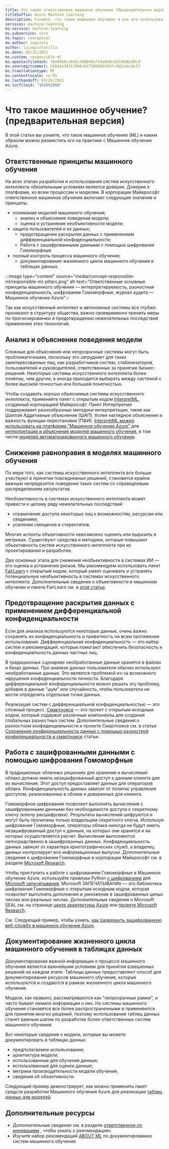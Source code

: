 ```yaml
---
title: Что такое ответственное машинное обучение (Предварительная версия)
titleSuffix: Azure Machine Learning
description: Узнайте, что такое машинное обучение и как его использовать с Машинное обучение Azure для понимания моделей, защиты данных и управления жизненным циклом модели.
services: machine-learning
ms.service: machine-learning
ms.subservice: core
ms.topic: conceptual
ms.author: luquinta
author: luisquintanilla
ms.date: 02/25/2021
ms.custom: responsible-ml
ms.openlocfilehash: f849968c16d2c3d8940a71da0e0cda536882d9c8
ms.sourcegitcommit: 910a1a38711966cb171050db245fc3b22abc8c5f
ms.translationtype: MT
ms.contentlocale: ru-RU
ms.lasthandoff: 03/20/2021
ms.locfileid: "101692068"
---
```

# <a name="what-is-responsible-machine-learning-preview"></a>Что такое машинное обучение? (предварительная версия)

В этой статье вы узнаете, что такое машинное обучение (ML) и каким образом можно разместить его на практике с Машинное обучение Azure.

## <a name="responsible-machine-learning-principles"></a>Ответственные принципы машинного обучения

На всех этапах разработки и использования систем искусственного интеллекта обязательным условием является доверие. Доверие к платформе, ко всем процессам и моделям. В корпорации Майкрософт ответственное машинное обучение включает следующие значения и принципы.

- понимание моделей машинного обучения;
  - анализ и объяснение поведения модели;
  - оценка и устранение необъективности модели;
- защита пользователей и их данных;
  - предотвращение раскрытия данных с применением дифференциальной конфиденциальности;
  - Работа с зашифрованными данными с помощью шифрования Гомоморфные
- полный контроль процесса машинного обучения;
  - документирование жизненного цикла машинного обучения в таблицах данных.

:::image type="content" source="media/concept-responsible-ml/responsible-ml-pillars.png" alt-text="Ответственные основные принципы машинного обучения — интерпретируемость, разностная конфиденциальность, шифрование Гомоморфные, журнал аудита — Машинное обучение Azure":::

Так как искусственный интеллект и автономные системы все глубже проникают в структуру общества, важно своевременно принять меры по прогнозированию и предотвращению нежелательных последствий применения этих технологий.

## <a name="interpret-and-explain-model-behavior"></a>Анализ и объяснение поведения модели

Сложные для объяснения или непрозрачные системы могут быть проблематичными, поскольку это затрудняет для таких заинтересованных лиц, как разработчиков систем, стабилизаторов, пользователей и руководителей, ответственных за принятие бизнес-решений. Некоторые системы искусственного интеллекта более понятны, чем другие, а иногда приходится выбирать между системой с более высокой точностью или большей понятностью.

Чтобы создавать хорошо объяснимые системы искусственного интеллекта, применяйте пакет с открытым кодом [InterpretML](https://github.com/interpretml/interpret), созданный корпорацией Майкрософт. Пакет Интерпретмл поддерживает разнообразные методики интерпретации, такие как Шаплэй Аддитивные объяснения (ШАП), более наглядное объяснение и важность функции перестановки (ПФИ).  [InterpretML можно использовать на платформе "Машинное обучение Azure"](how-to-machine-learning-interpretability.md) для [интерпретации и объяснения моделей машинного обучения](how-to-machine-learning-interpretability-aml.md), в том числе [моделей автоматизированного машинного обучения](how-to-machine-learning-interpretability-automl.md).

## <a name="mitigate-fairness-in-machine-learning-models"></a>Снижение равноправия в моделях машинного обучения

По мере того, как системы искусственного интеллекта все больше участвуют в принятии повседневных решений, становится крайне важным непредвзятое поведение таких систем со справедливым распределением результатов.

Необъективность в системах искусственного интеллекта может привести к целому ряду нежелательных последствий:

- ограничение доступа некоторых лиц к возможностям, ресурсам или сведениям;
- усиление смещения и стереотипов.

Многие аспекты объективности невозможно оценить или выразить в метриках. Существуют средства и методики, которые повышают объективность систем искусственного интеллекта при их проектировании и разработке.

Два основных этапа для снижения необъективности в системах ИИ — это оценка и устранение рисков. Мы рекомендуем использовать пакет [FairLearn](https://github.com/fairlearn/fairlearn) с открытым кодом, который умеет оценивать и устранять потенциальную необъективность в системах искусственного интеллекта. Дополнительные сведения о объективности в машинном обучении и пакете FairLearn см. в [этой статье](./concept-fairness-ml.md).

## <a name="prevent-data-exposure-with-differential-privacy"></a>Предотвращение раскрытия данных с применением дифференциальной конфиденциальности

Если для анализа используются некоторые данные, очень важно сохранять их конфиденциальность и приватность на всем протяжении использования. Дифференциальная конфиденциальность — это набор систем и рекомендаций, которые помогают обеспечить безопасность и конфиденциальность данных частных лиц.

В традиционных сценариях необработанные данные хранятся в файлах и базах данных. При анализе данных пользователи обычно используют необработанные данные. Это является проблемой из-за возможного нарушения конфиденциальности личности. Благодаря дифференциальной конфиденциальности можно решить эту проблему, добавив в данные "шум" или случайность, чтобы пользователи не могли определить отдельные точки данных.

Реализация систем с дифференциальной конфиденциальностью — это сложный процесс. [Смартноисе](https://github.com/opendifferentialprivacy/smartnoise-core) — это проект с открытым исходным кодом, который содержит различные компоненты для создания глобальных разностных систем. Дополнительные сведения о разностном конфиденциальности и проекте Смартноисе см. в статье [Сохранение конфиденциальности данных с помощью разностной конфиденциальности и смартноисе](./concept-differential-privacy.md) статьи.

## <a name="work-on-encrypted-data-with-homomorphic-encryption"></a>Работа с зашифрованными данными с помощью шифрования Гомоморфные

В традиционных облачных решениях для хранения и вычислений облако должно иметь незашифрованный доступ к данным клиента для их вычисления. Этот доступ предоставляет данные для операторов облака. Конфиденциальность данных зависит от политик управления доступом, реализованных в облаке и доверенных для клиента.

Гомоморфное шифрование позволяет выполнять вычисления с зашифрованными данными без необходимости доступа к секретному ключу (ключу расшифровки). Результаты вычислений шифруются и могут быть прочитаны только владельцем секретного ключа. Используя шифрование Гомоморфные, операторы облака никогда не будут иметь незашифрованный доступ к данным, на которых они хранятся и на которых осуществляется расчет. Вычисления выполняются непосредственно в зашифрованных данных. Конфиденциальность данных зависит от характера криптографических служб, а владелец данных контролирует все информационные выпуски. Дополнительные сведения о шифровании Гомоморфные в корпорации Майкрософт см. в разделе [Microsoft Research](https://www.microsoft.com/research/project/homomorphic-encryption/).

Чтобы приступить к работе с шифрованием Гомоморфные в Машинное обучение Azure, используйте привязки Python [с шифрованием](https://pypi.org/project/encrypted-inference/) для [Microsoft запечатывания](https://github.com/microsoft/SEAL). Microsoft ЗАПЕЧАТЫВАНИе — это библиотека шифрования Гомоморфные с открытым исходным кодом, которая позволяет выполнять дополнения и умножение в зашифрованных целых числах или реальных числах. Дополнительные сведения о Microsoft SEAL см. на странице [центр архитектуры Azure](/azure/architecture/solution-ideas/articles/homomorphic-encryption-seal) или [проекте Microsoft Research](https://www.microsoft.com/research/project/microsoft-seal/).

См. Следующий пример, чтобы узнать, [как развернуть зашифрованную веб-службу в машинное обучение Azure](how-to-homomorphic-encryption-seal.md).

## <a name="document-the-machine-learning-lifecycle-with-datasheets"></a>Документирование жизненного цикла машинного обучения в таблицах данных

Документирование важной информации о процессе машинного обучения является важнейшим условием для принятия взвешенных решений на каждом этапе. Таблицы данных предоставляют способ для документирования ресурсов машинного обучения, которые используются и создаются в рамках жизненного цикла машинного обучения.

Модели, как правило, рассматриваются как "непрозрачные рамки", и часто бывает немало информации о них. Но системы машинного обучения становятся все более распространенными и применяются для принятия многих решений, поэтому использование таблиц данных станет важным шагом по разработке более ответственных систем машинного обучения.

Вот некоторые сведения о модели, которые вы можете документировать в таблицах данных:

- предполагаемое использование;
- архитектура модели;
- использованные для обучения данные;
- использованные для оценки данные;
- метрики производительности модели обучения;
- сведения об объективности.

Следующий пример демонстрирует, как можно применить пакет средств разработки Машинного обучения Azure для реализации [таблиц данных для моделей](https://github.com/microsoft/MLOps/blob/master/pytorch_with_datasheet/model_with_datasheet.ipynb).

## <a name="additional-resources"></a>Дополнительные ресурсы

- Дополнительные сведения см. в разделе [ответственное по инновациям](/azure/architecture/guide/responsible-innovation/) , чтобы узнать о рекомендациях.
- Изучите набор рекомендаций [ABOUT ML](https://www.partnershiponai.org/about-ml/) по документированию систем машинного обучения.